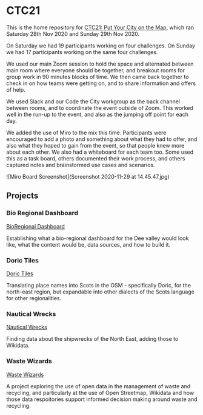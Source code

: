 # CTC21
This is the home repository for [CTC21: Put Your City on the Map](https://codethecity.org/what-we-do/hack-weekends/code-the-city-21-put-your-city-on-the-map/), which ran Saturday 28th Nov 2020 and Sunday 29th Nov 2020. 

On Saturday we had 19 participants working on four challenges. On Sunday we had 17 participants working on the same four challenges.

We used our main Zoom session to hold the space and alternated between main room where everyone should be together, and breakout rooms for group work in 90 minutes blocks of time. We then came back together to check in on how teams were getting on, and to share information and offers of help.

We used Slack and our Code the City workgroup as the back channel between rooms, and to coordinate the event outside of Zoom. This worked well in the run-up to the event, and also as the jumping off point for each day.

We added the use of Miro to the mix this time. Participants were encouraged to add a photo and something about what they had to offer, and also what they hoped to gain from the event, so that people knew more about each other. We also had a whiteboard for each team too. Some used this as a task board, others documented their work process, and others captured notes and brainstormed use cases and scenarios.

![Miro Board Screenshot](Screenshot 2020-11-29 at 14.45.47.jpg)
## Projects

### Bio Regional Dashboard

[BioRegional Dashboard](https://github.com/CodeTheCity/bioregional_dashboards) 

Establishing what a bio-regional dashboard for the Dee valley  would look like, what the  content  would be, data sources, and how to build it.

### Doric Tiles

[Doric Tiles](https://github.com/CodeTheCity/ctc21-doric-tiles)

Translating place names into Scots in the OSM - specifically Doric, for the north-east region, but expandable into other dialects of the Scots language for other regionalities.

### Nautical Wrecks
[Nautical Wrecks](https://github.com/CodeTheCity/ctc21_nautical_wrecks) 

Finding data about the shipwrecks of the North East, adding those to Wikidata. 

### Waste Wizards
[Waste Wizards](https://github.com/CodeTheCity/ctc21_waste_wizards)

A project exploring the use of open data in the management of waste and recycling, and particularly at the use of Open Streetmap, Wikidata and how those data respoitories support informed decision making around waste and recycling. 
